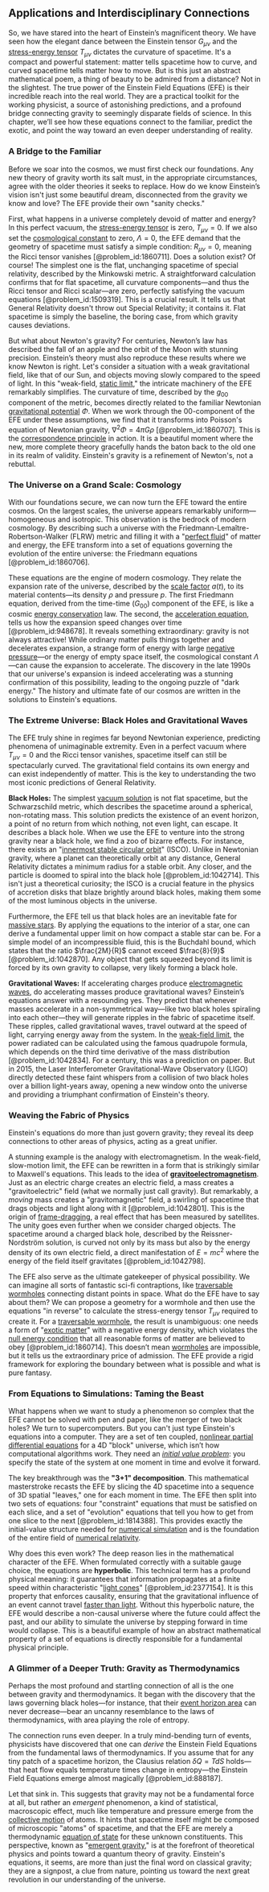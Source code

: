 ## Applications and Interdisciplinary Connections

So, we have stared into the heart of Einstein’s magnificent theory. We have seen how the elegant dance between the Einstein tensor $G_{\mu\nu}$ and the [stress-energy tensor](@article_id:146050) $T_{\mu\nu}$ dictates the curvature of spacetime. It's a compact and powerful statement: matter tells spacetime how to curve, and curved spacetime tells matter how to move. But is this just an abstract mathematical poem, a thing of beauty to be admired from a distance? Not in the slightest. The true power of the Einstein Field Equations (EFE) is their incredible reach into the real world. They are a practical toolkit for the working physicist, a source of astonishing predictions, and a profound bridge connecting gravity to seemingly disparate fields of science. In this chapter, we’ll see how these equations connect to the familiar, predict the exotic, and point the way toward an even deeper understanding of reality.

### A Bridge to the Familiar

Before we soar into the cosmos, we must first check our foundations. Any new theory of gravity worth its salt must, in the appropriate circumstances, agree with the older theories it seeks to replace. How do we know Einstein’s vision isn't just some beautiful dream, disconnected from the gravity we know and love? The EFE provide their own "sanity checks."

First, what happens in a universe completely devoid of matter and energy? In this perfect vacuum, the [stress-energy tensor](@article_id:146050) is zero, $T_{\mu\nu} = 0$. If we also set the [cosmological constant](@article_id:158803) to zero, $\Lambda=0$, the EFE demand that the geometry of spacetime must satisfy a simple condition: $R_{\mu\nu} = 0$, meaning the Ricci tensor vanishes [@problem_id:1860711]. Does a solution exist? Of course! The simplest one is the flat, unchanging spacetime of special relativity, described by the Minkowski metric. A straightforward calculation confirms that for flat spacetime, all curvature components—and thus the Ricci tensor and Ricci scalar—are zero, perfectly satisfying the vacuum equations [@problem_id:1509319]. This is a crucial result. It tells us that General Relativity doesn't throw out Special Relativity; it contains it. Flat spacetime is simply the baseline, the boring case, from which gravity causes deviations.

But what about Newton's gravity? For centuries, Newton’s law has described the fall of an apple and the orbit of the Moon with stunning precision. Einstein’s theory must also reproduce these results where we know Newton is right. Let's consider a situation with a weak gravitational field, like that of our Sun, and objects moving slowly compared to the speed of light. In this "weak-field, [static limit](@article_id:261986)," the intricate machinery of the EFE remarkably simplifies. The curvature of time, described by the $g_{00}$ component of the metric, becomes directly related to the familiar Newtonian [gravitational potential](@article_id:159884) $\Phi$. When we work through the $00$-component of the EFE under these assumptions, we find that it transforms into Poisson's equation of Newtonian gravity, $\nabla^2 \Phi = 4 \pi G \rho$ [@problem_id:1860707]. This is the [correspondence principle](@article_id:147536) in action. It is a beautiful moment where the new, more complete theory gracefully hands the baton back to the old one in its realm of validity. Einstein's gravity is a refinement of Newton's, not a rebuttal.

### The Universe on a Grand Scale: Cosmology

With our foundations secure, we can now turn the EFE toward the entire cosmos. On the largest scales, the universe appears remarkably uniform—homogeneous and isotropic. This observation is the bedrock of modern cosmology. By describing such a universe with the Friedmann-Lemaître-Robertson-Walker (FLRW) metric and filling it with a "[perfect fluid](@article_id:161415)" of matter and energy, the EFE transform into a set of equations governing the evolution of the entire universe: the Friedmann equations [@problem_id:1860706].

These equations are the engine of modern cosmology. They relate the expansion rate of the universe, described by the [scale factor](@article_id:157179) $a(t)$, to its material contents—its density $\rho$ and pressure $p$. The first Friedmann equation, derived from the time-time ($G_{00}$) component of the EFE, is like a cosmic [energy conservation](@article_id:146481) law. The second, the [acceleration equation](@article_id:159481), tells us how the expansion speed changes over time [@problem_id:948678]. It reveals something extraordinary: gravity is not always attractive! While ordinary matter pulls things together and decelerates expansion, a strange form of energy with large [negative pressure](@article_id:160704)—or the energy of empty space itself, the cosmological constant $\Lambda$—can cause the expansion to accelerate. The discovery in the late 1990s that our universe's expansion is indeed accelerating was a stunning confirmation of this possibility, leading to the ongoing puzzle of "dark energy." The history and ultimate fate of our cosmos are written in the solutions to Einstein's equations.

### The Extreme Universe: Black Holes and Gravitational Waves

The EFE truly shine in regimes far beyond Newtonian experience, predicting phenomena of unimaginable extremity. Even in a perfect vacuum where $T_{\mu\nu}=0$ and the Ricci tensor vanishes, spacetime itself can still be spectacularly curved. The gravitational field contains its own energy and can exist independently of matter. This is the key to understanding the two most iconic predictions of General Relativity.

**Black Holes:** The simplest [vacuum solution](@article_id:268453) is not flat spacetime, but the Schwarzschild metric, which describes the spacetime around a spherical, non-rotating mass. This solution predicts the existence of an event horizon, a point of no return from which nothing, not even light, can escape. It describes a black hole. When we use the EFE to venture into the strong gravity near a black hole, we find a zoo of bizarre effects. For instance, there exists an "[innermost stable circular orbit](@article_id:159706)" (ISCO). Unlike in Newtonian gravity, where a planet can theoretically orbit at any distance, General Relativity dictates a minimum radius for a stable orbit. Any closer, and the particle is doomed to spiral into the black hole [@problem_id:1042714]. This isn't just a theoretical curiosity; the ISCO is a crucial feature in the physics of accretion disks that blaze brightly around black holes, making them some of the most luminous objects in the universe.

Furthermore, the EFE tell us that black holes are an inevitable fate for [massive stars](@article_id:159390). By applying the equations to the interior of a star, one can derive a fundamental upper limit on how compact a stable star can be. For a simple model of an incompressible fluid, this is the Buchdahl bound, which states that the ratio $\frac{2M}{R}$ cannot exceed $\frac{8}{9}$ [@problem_id:1042870]. Any object that gets squeezed beyond its limit is forced by its own gravity to collapse, very likely forming a black hole.

**Gravitational Waves:** If accelerating charges produce [electromagnetic waves](@article_id:268591), do accelerating masses produce gravitational waves? Einstein’s equations answer with a resounding yes. They predict that whenever masses accelerate in a non-symmetrical way—like two black holes spiraling into each other—they will generate ripples in the fabric of spacetime itself. These ripples, called gravitational waves, travel outward at the speed of light, carrying energy away from the system. In the [weak-field limit](@article_id:199098), the power radiated can be calculated using the famous quadrupole formula, which depends on the third time derivative of the mass distribution [@problem_id:1042834]. For a century, this was a prediction on paper. But in 2015, the Laser Interferometer Gravitational-Wave Observatory (LIGO) directly detected these faint whispers from a collision of two black holes over a billion light-years away, opening a new window onto the universe and providing a triumphant confirmation of Einstein's theory.

### Weaving the Fabric of Physics

Einstein's equations do more than just govern gravity; they reveal its deep connections to other areas of physics, acting as a great unifier.

A stunning example is the analogy with electromagnetism. In the weak-field, slow-motion limit, the EFE can be rewritten in a form that is strikingly similar to Maxwell's equations. This leads to the idea of **[gravitoelectromagnetism](@article_id:190402)**. Just as an electric charge creates an electric field, a mass creates a "gravitoelectric" field (what we normally just call gravity). But remarkably, a *moving* mass creates a "gravitomagnetic" field, a swirling of spacetime that drags objects and light along with it [@problem_id:1042801]. This is the origin of [frame-dragging](@article_id:159698), a real effect that has been measured by satellites. The unity goes even further when we consider charged objects. The spacetime around a charged black hole, described by the Reissner-Nordström solution, is curved not only by its mass but also by the energy density of its own electric field, a direct manifestation of $E=mc^2$ where the energy of the field itself gravitates [@problem_id:1042798].

The EFE also serve as the ultimate gatekeeper of physical possibility. We can imagine all sorts of fantastic sci-fi contraptions, like [traversable wormholes](@article_id:192182) connecting distant points in space. What do the EFE have to say about them? We can propose a geometry for a wormhole and then use the equations "in reverse" to calculate the stress-energy tensor $T_{\mu\nu}$ required to create it. For a [traversable wormhole](@article_id:267054), the result is unambiguous: one needs a form of "[exotic matter](@article_id:199166)" with a negative energy density, which violates the [null energy condition](@article_id:159774) that all reasonable forms of matter are believed to obey [@problem_id:1860714]. This doesn’t mean [wormholes](@article_id:158393) are impossible, but it tells us the extraordinary price of admission. The EFE provide a rigid framework for exploring the boundary between what is possible and what is pure fantasy.

### From Equations to Simulations: Taming the Beast

What happens when we want to study a phenomenon so complex that the EFE cannot be solved with pen and paper, like the merger of two black holes? We turn to supercomputers. But you can't just type Einstein's equations into a computer. They are a set of ten coupled, [nonlinear partial differential equations](@article_id:168353) for a 4D "block" universe, which isn’t how computational algorithms work. They need an *[initial value problem](@article_id:142259)*: you specify the state of the system at one moment in time and evolve it forward.

The key breakthrough was the **"3+1" decomposition**. This mathematical masterstroke recasts the EFE by slicing the 4D spacetime into a sequence of 3D spatial "leaves," one for each moment in time. The EFE then split into two sets of equations: four "constraint" equations that must be satisfied on each slice, and a set of "evolution" equations that tell you how to get from one slice to the next [@problem_id:1814388]. This provides exactly the initial-value structure needed for [numerical simulation](@article_id:136593) and is the foundation of the entire field of [numerical relativity](@article_id:139833).

Why does this even work? The deep reason lies in the mathematical character of the EFE. When formulated correctly with a suitable gauge choice, the equations are **hyperbolic**. This technical term has a profound physical meaning: it guarantees that information propagates at a finite speed within characteristic "[light cones](@article_id:158510)" [@problem_id:2377154]. It is this property that enforces causality, ensuring that the gravitational influence of an event cannot travel [faster than light](@article_id:181765). Without this hyperbolic nature, the EFE would describe a non-causal universe where the future could affect the past, and our ability to simulate the universe by stepping forward in time would collapse. This is a beautiful example of how an abstract mathematical property of a set of equations is directly responsible for a fundamental physical principle.

### A Glimmer of a Deeper Truth: Gravity as Thermodynamics

Perhaps the most profound and startling connection of all is the one between gravity and thermodynamics. It began with the discovery that the laws governing black holes—for instance, that their [event horizon area](@article_id:142558) can never decrease—bear an uncanny resemblance to the laws of thermodynamics, with area playing the role of entropy.

The connection runs even deeper. In a truly mind-bending turn of events, physicists have discovered that one can *derive* the Einstein Field Equations from the fundamental laws of thermodynamics. If you assume that for any tiny patch of a spacetime horizon, the Clausius relation $\delta Q = T dS$ holds—that heat flow equals temperature times change in entropy—the Einstein Field Equations emerge almost magically [@problem_id:888187].

Let that sink in. This suggests that gravity may not be a fundamental force at all, but rather an *emergent* phenomenon, a kind of statistical, macroscopic effect, much like temperature and pressure emerge from the [collective motion](@article_id:159403) of atoms. It hints that spacetime itself might be composed of microscopic "atoms" of spacetime, and that the EFE are merely a thermodynamic [equation of state](@article_id:141181) for these unknown constituents. This perspective, known as "[emergent gravity](@article_id:137214)," is at the forefront of theoretical physics and points toward a quantum theory of gravity. Einstein's equations, it seems, are more than just the final word on classical gravity; they are a signpost, a clue from nature, pointing us toward the next great revolution in our understanding of the universe.